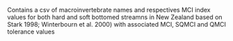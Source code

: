 Contains a csv of macroinvertebrate names and respectives MCI index values for both hard and soft bottomed streamns in New Zealand based on Stark 1998; Winterbourn et
al. 2000) with associated MCI, SQMCI and QMCI tolerance values
